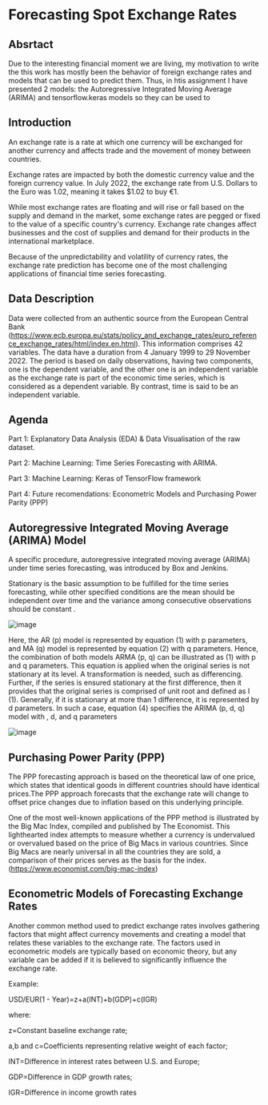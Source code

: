 # Forecasting Spot Exchange Rates 

## Absrtact

Due to the interesting financial moment we are living, my motivation to write the this work has mostly been the behavior of foreign exchange rates and models that can be used to predict them. Thus, in htis assignment I have presented 2 models: the Autoregressive Integrated Moving Average (ARIMA) and tensorflow.keras models so they can be used to 

## Introduction

An exchange rate is a rate at which one currency will be exchanged for another currency and affects trade and the movement of money between countries.

Exchange rates are impacted by both the domestic currency value and the foreign currency value. In July 2022, the exchange rate from U.S. Dollars to the Euro was 1.02, meaning it takes $1.02 to buy €1.

While most exchange rates are floating and will rise or fall based on the supply and demand in the market, some exchange rates are pegged or fixed to the value of a specific country's currency. Exchange rate changes affect businesses and the cost of supplies and demand for their products in the international marketplace. 

Because of the unpredictability and volatility of currency rates, the exchange rate prediction has become one of the most challenging applications of financial time series forecasting.

## Data Description

Data were collected from an authentic source from the European Central Bank (https://www.ecb.europa.eu/stats/policy_and_exchange_rates/euro_reference_exchange_rates/html/index.en.html). This information comprises 42 variables. The data have a duration from 4 January 1999 to 29 November 2022. The period is based on daily observations, having two components, one is the dependent variable, and the other one is an independent variable as the exchange rate is part of the economic time series, which is considered as a dependent variable. By contrast, time is said to be an independent variable.

## Agenda

Part 1: Explanatory Data Analysis (EDA) & Data Visualisation of the raw dataset.

Part 2: Machine Learning: Time Series Forecasting with ARIMA.

Part 3: Machine Learning: Keras of TensorFlow framework

Part 4: Future recomendations: Econometric Models and Purchasing Power Parity (PPP)


## Autoregressive Integrated Moving Average (ARIMA) Model

A specific procedure, autoregressive integrated moving average (ARIMA) under time series forecasting, was introduced by Box and Jenkins.

Stationary is the basic assumption to be fulfilled for the time series forecasting, while other specified conditions are the mean should be independent over time  and the variance among consecutive observations should be constant .

![image](https://user-images.githubusercontent.com/112239284/206434851-ec1a471f-b25f-46ac-802c-9e2fc5ae0d70.png)

Here, the AR (p) model is represented by equation (1) with p parameters, and MA (q) model is represented by equation (2) with q parameters. Hence, the combination of both models ARMA (p, q) can be illustrated as (1) with p and q parameters.
This equation is applied when the original series is not stationary at its level. A transformation is needed, such as differencing. Further, if the series is ensured stationary at the first difference, then it provides that the original series is comprised of unit root and defined as I (1). Generally, if it is stationary at more than 1 difference, it is represented by d parameters. In such a case, equation (4) specifies the ARIMA (p, d, q) model with , d, and q parameters

![image](https://user-images.githubusercontent.com/112239284/206435068-12cde27a-fc44-4e45-aec6-9c062576ce28.png)


## Purchasing Power Parity (PPP)

The PPP forecasting approach is based on the theoretical law of one price, which states that identical goods in different countries should have identical prices.The PPP approach forecasts that the exchange rate will change to offset price changes due to inflation based on this underlying principle.

One of the most well-known applications of the PPP method is illustrated by the Big Mac Index, compiled and published by The Economist. This lighthearted index attempts to measure whether a currency is undervalued or overvalued based on the price of Big Macs in various countries. Since Big Macs are nearly universal in all the countries they are sold, a comparison of their prices serves as the basis for the index. (https://www.economist.com/big-mac-index)


## Econometric Models of Forecasting Exchange Rates

Another common method used to predict exchange rates involves gathering factors that might affect currency movements and creating a model that relates these variables to the exchange rate. The factors used in econometric models are typically based on economic theory, but any variable can be added if it is believed to significantly influence the exchange rate.

Example:

USD/EUR(1 - Year)=z+a(INT)+b(GDP)+c(IGR)

where:

z=Constant baseline exchange rate;

a,b and c=Coefficients representing relative weight of each factor;

INT=Difference in interest rates between U.S. and Europe;

GDP=Difference in GDP growth rates;

IGR=Difference in income growth rates
